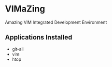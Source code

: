 # VIMaZing

Amazing VIM Integrated Development Environment

## Applications Installed

- git-all
- vim
- htop
